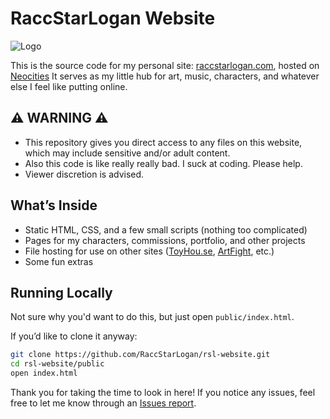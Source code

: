 # RaccStarLogan Website

![Logo](https://raccstarlogan.com/headerlogo.png)

This is the source code for my personal site: [raccstarlogan.com](https://raccstarlogan.com), hosted on [Neocities](https://neocities.org)
It serves as my little hub for art, music, characters, and whatever else I feel like putting online.

## ⚠️ WARNING ⚠️

- This repository gives you direct access to any files on this website, which may include sensitive and/or adult content.
- Also this code is like really really bad. I suck at coding. Please help.
- Viewer discretion is advised.

## What’s Inside
- Static HTML, CSS, and a few small scripts (nothing too complicated)
- Pages for my characters, commissions, portfolio, and other projects
- File hosting for use on other sites ([ToyHou.se](https://toyhou.se), [ArtFight](https://artfight.net), etc.)
- Some fun extras

## Running Locally
Not sure why you'd want to do this, but just open `public/index.html`.

If you’d like to clone it anyway:

```bash
git clone https://github.com/RaccStarLogan/rsl-website.git
cd rsl-website/public
open index.html
```

Thank you for taking the time to look in here! If you notice any issues, feel free to let me know through an [Issues report](https://github.com/RaccStarLogan/rsl-website/issues).
